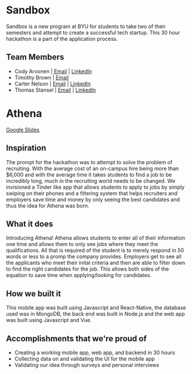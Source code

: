 # Sandbox

Sandbox is a new program at BYU for students to take two of their semesters and attempt to create a successful tech startup. This 30 hour hackathon is a part of the application process.

## Team Members
 - Cody Arvonen | [Email](codyarvonen@gmail.com) | [LinkedIn](https://www.linkedin.com/in/cody-arvonen-41034b207/)
 - Timothy Brown | [Email](tabrownies@gmail.com)
 - Carter Nelson | [Email](carterwaynenelson@gmail.com) | [LinkedIn](https://www.linkedin.com/in/carternelson13/)
 - Thomas Stansel | [Email](thomas.s.stansel@gmail.com) | [LinkedIn](https://www.linkedin.com/in/thomas-stansel/)

# Athena

[Google Slides](https://docs.google.com/presentation/d/1EPeQ4BQZxPBKBsfYPYh8eQrvQ9sAHtWO1s_gcNVx5FE/edit?usp=sharing)

## Inspiration
The prompt for the hackathon was to attempt to solve the problem of recruiting. With the average cost of an on-campus hire being more than $6,000 and with the average time it takes students to find a job to be incredibly long, much in the recruiting world needs to be changed. We invisioned a Tinder like app that allows students to apply to jobs by simply swiping on their phones and a filtering system that helps recruiters and employers save time and money by only seeing the best candidates and thus the idea for Athena was born.

## What it does
Introducing Athena! Athena allows students to enter all of their information one time and allows them to only see jobs where they meet the qualifications. All that is required of the student is to merely respond in 50 words or less to a promp the company provides. Employers get to see all the applicants who meet their inital criteria and then are able to filter down to find the right candidates for the job. This allows both sides of the equation to save time when applying/looking for candidates.

## How we built it
This mobile app was built using Javascript and React-Native, the database used was in MongoDB, the back end was built in Node.js and the web app was built using Javascript and Vue.

## Accomplishments that we're proud of
- Creating a working mobile app, web app, and backend in 30 hours
- Collecting data on and validating the UI for the mobile app
- Validating our idea through surveys and personal interviews

